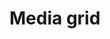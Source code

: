 # Media grid

<ad-media-grid>
  <img loading="eager" src="https://upload.wikimedia.org/wikipedia/commons/c/cf/Northern_Lights_02.jpg" alt="">
  <img loading="eager" src="https://upload.wikimedia.org/wikipedia/commons/0/07/Aurore_australe_-_Aurora_australis.jpg" alt="">
  <img loading="eager" src="https://upload.wikimedia.org/wikipedia/commons/1/1d/Red_and_green_aurora.jpg" alt="">
  <img loading="eager" src="https://upload.wikimedia.org/wikipedia/commons/thumb/4/4c/Moon_and_Aurora.jpg/800px-Moon_and_Aurora.jpg" alt="">
  <img loading="eager" src="https://upload.wikimedia.org/wikipedia/commons/thumb/f/fa/AuroraBorealisOkeford20240510-01.jpg/800px-AuroraBorealisOkeford20240510-01.jpg" alt="">
</ad-media-grid>
